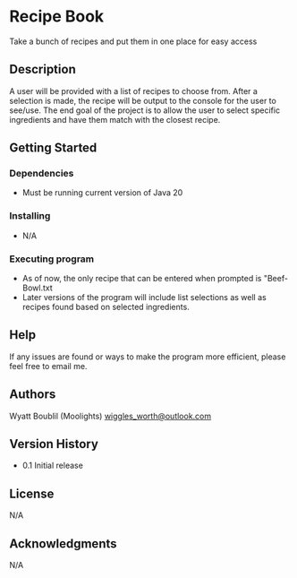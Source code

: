 # Recipe Book

Take a bunch of recipes and put them in one place for easy access

## Description

A user will be provided with a list of recipes to choose from. After a selection is made, the recipe will be output to the console
for the user to see/use. The end goal of the project is to allow the user to select specific ingredients and have them match with the closest
recipe.

## Getting Started

### Dependencies

* Must be running current version of Java 20

### Installing

* N/A

### Executing program

* As of now, the only recipe that can be entered when prompted is "Beef-Bowl.txt
* Later versions of the program will include list selections as well as recipes found based on selected ingredients.

## Help

If any issues are found or ways to make the program more efficient, please feel free to email me.

## Authors

Wyatt Boublil (Moolights)
wiggles_worth@outlook.com

## Version History

* 0.1 Initial release

## License

N/A

## Acknowledgments

N/A
